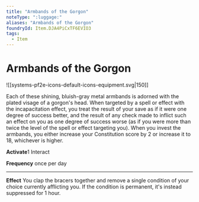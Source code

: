 ```yaml
---
title: "Armbands of the Gorgon"
noteType: ":luggage:"
aliases: "Armbands of the Gorgon"
foundryId: Item.DJA4PiCxTF6EVIO3
tags:
  - Item
---
```


# Armbands of the Gorgon
![[systems-pf2e-icons-default-icons-equipment.svg|150]]

Each of these shining, bluish-gray metal armbands is adorned with the plated visage of a gorgon's head. When targeted by a spell or effect with the incapacitation effect, you treat the result of your save as if it were one degree of success better, and the result of any check made to inflict such an effect on you as one degree of success worse (as if you were more than twice the level of the spell or effect targeting you). When you invest the armbands, you either increase your Constitution score by 2 or increase it to 18, whichever is higher.

**Activate**1 Interact

**Frequency** once per day

* * *

**Effect** You clap the bracers together and remove a single condition of your choice currently afflicting you. If the condition is permanent, it's instead suppressed for 1 hour.
